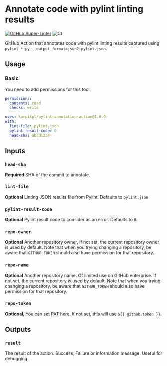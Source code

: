 # Annotate code with pylint linting results

[![GitHub Super-Linter](https://github.com/karpikpl/pylint-annotation-action/actions/workflows/linter.yml/badge.svg)](https://github.com/super-linter/super-linter)
![CI](https://github.com/karpikpl/pylint-annotation-action/actions/workflows/ci.yml/badge.svg)

GitHub Action that annotates code with pylint linting results captured using
`pylint *.py --output-format=json2:pylint.json`.

## Usage

### Basic

You need to add permissions for this tool.

```yaml
permissions:
  contents: read
  checks: write
```

```yaml
uses: karpikpl/pylint-annotation-action@1.0.0
with:
  lint-file: pylint.json
  pylint-result-code: 0
  head-sha: abcd1234
```

## Inputs

### `head-sha`

**Required** SHA of the commit to annotate.

### `lint-file`

**Optional** Linting JSON results file from Pylint. Defaults to `pylint.json`

### `pylint-result-code`

**Optional** Pylint result code to consider as an error. Defaults to `0`.

### `repo-owner`

**Optional** Another repository owner, If not set, the current repository owner
is used by default. Note that when you trying changing a repository, be aware
that `GITHUB_TOKEN` should also have permission for that repository.

### `repo-name`

**Optional** Another repository name. Of limited use on GitHub enterprise. If
not set, the current repository is used by default. Note that when you trying
changing a repository, be aware that `GITHUB_TOKEN` should also have permission
for that repository.

### `repo-token`

**Optional**, You can set
[PAT](https://docs.github.com/en/github/authenticating-to-github/creating-a-personal-access-token)
here. If not set, this will use `${{ github.token }}`.

## Outputs

### `result`

The result of the action. Success, Failure or information message. Useful for
debugging.
